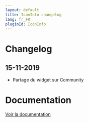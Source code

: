 ```yaml
---
layout: default
title: IconInfo changelog
lang: fr_FR
pluginId: IconInfo
---
```


# Changelog

## 15-11-2019

- Partage du widget sur Community

# Documentation

[Voir la documentation]({{site.baseurl}}/{{page.pluginId}}/{{page.lang}})
